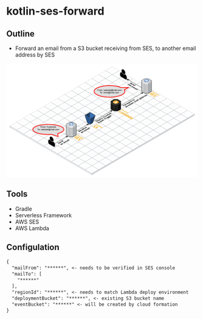 # kotlin-ses-forward

## Outline 

- Forward an email from a S3 bucket receiving from SES, to another email address by SES

![GitHub Logo](/docs/cloudcraft.png)

## Tools

- Gradle
- Serverless Framework
- AWS SES
- AWS Lambda

## Configulation

```
{
  "mailFrom": "******", <- needs to be verified in SES console 
  "mailTo": [
    "******"
  ],
  "regionId": "******", <- needs to match Lambda deploy environment
  "deploymentBucket": "******", <- existing S3 bucket name
  "eventBucket": "******" <- will be created by cloud formation
}
```
